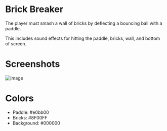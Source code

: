 # Brick Breaker
The player must smash a wall of bricks by deflecting a bouncing ball with a paddle. 

This includes sound effects for hitting the paddle, bricks, wall, and bottom of screen.

# Screenshots
![image](https://user-images.githubusercontent.com/11488952/174220323-71342e2d-974a-4291-a07f-7572bbfe5023.png)

# Colors
- Paddle: #e0bb00
- Bricks: #8F00FF
- Background: #000000
